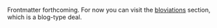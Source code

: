Frontmatter forthcoming. For now you can visit the [bloviations](blov/) section, which is a blog-type deal.
